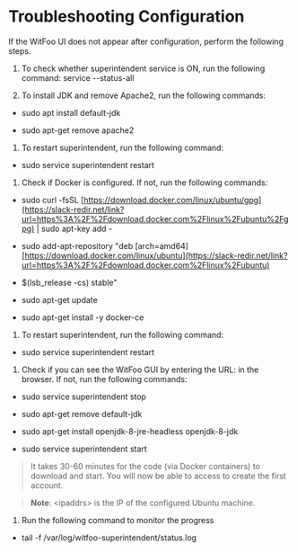 [title]: # (Troubleshooting Configuration)
[tags]: # (witfoo,troubleshoot)
[priority]: # (501)
[display]: # (all)

# Troubleshooting Configuration

<!-- add troubleshooting topic and info -->

If the WitFoo UI does not appear after configuration, perform the following
steps.

1.  To check whether superintendent service is ON, run the following command:
    service --status-all

2.  To install JDK and remove Apache2, run the following commands:

-   sudo apt install default-jdk

-   sudo apt-get remove apache2

1.  To restart superintendent, run the following command:

-   sudo service superintendent restart

1.  Check if Docker is configured. If not, run the following commands:

-   sudo curl -fsSL
    [https://download.docker.com/linux/ubuntu/gpg](https://slack-redir.net/link?url=https%3A%2F%2Fdownload.docker.com%2Flinux%2Fubuntu%2Fgpg)
    \| sudo apt-key add -

-   sudo add-apt-repository "deb [arch=amd64]
    [https://download.docker.com/linux/ubuntu](https://slack-redir.net/link?url=https%3A%2F%2Fdownload.docker.com%2Flinux%2Fubuntu)

-   \$(lsb_release -cs) stable"

-   sudo apt-get update

-   sudo apt-get install -y docker-ce

1.  To restart superintendent, run the following command:

-   sudo service superintendent restart

1.  Check if you can see the WitFoo GUI by entering the URL: in the browser. If
    not, run the following commands:

-   sudo service superintendent stop

-   sudo apt-get remove default-jdk

-   sudo apt-get install openjdk-8-jre-headless openjdk-8-jdk

-   sudo service superintendent start

>   It takes 30-60 minutes for the code (via Docker containers) to download and
>   start. You will now be able to access to create the first account.

>   **Note**: \<ipaddrs\> is the IP of the configured Ubuntu machine.

1.  Run the following command to monitor the progress

-   tail -f /var/log/witfoo-superintendent/status.log
